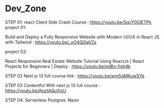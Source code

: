 # Dev_Zone
STEP 01:
react Client Side Crash Course : https://youtu.be/SqcY0GlETPk
 project 01:
 
 Build and Deploy a Fully Responsive Website with Modern UI/UX in React JS with Tailwind : https://youtu.be/_oO4Qi5aVZs
 
 project 02:
 
 React Responsive Real Estate Website Tutorial Using ReactJs | React Projects for Beginners | Deploy : https://youtu.be/edBx-fjgh4k
 

STEP 02
Next js 13 full course link : https://youtu.be/wm5gMKuwSYk

STEP 03
Contentful With next js 13 full course : https://youtu.be/ApztAQuXisU

STEP 04:
Serverless Postgres :Neon


